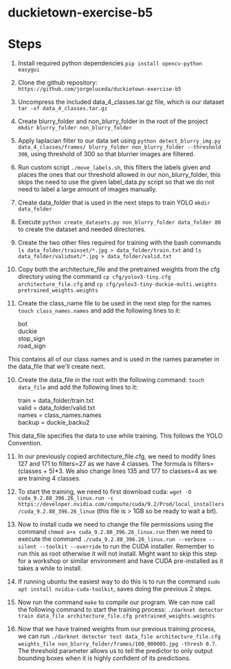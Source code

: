 # duckietown-exercise-b5
# Steps
1. Install required python dependencies ```pip install opencv-python easygui```
2. Clone the github repository: ```https://github.com/jorgeluceda/duckietown-exercise-b5```

3.  Uncompress the included data_4_classes.tar.gz file, which is our dataset ```tar -xf data_4_classes.tar.gz```

4. Create blurry_folder and non_blurry_folder in the root of the project ```mkdir blurry_folder non_blurry_folder```

5. Apply laplacian filter to our data set using ```python detect_blurry_img.py data_4_classes/frames/ blurry_folder non_blurry_folder --threshold 300```, using threshold of 300 so that blurrier images are filtered.

6. Run custom script ```./move_labels.sh```, this filters the labels given and places the ones that our threshold allowed in our non_blurry_folder, this skips the need to use the given label_data.py script so that we do not need to label a large amount of images manually.

8. Create data_folder that is used in the next steps to train YOLO ```mkdir data_folder```
7. Execute ```python create_datasets.py non_blurry_folder data_folder 80``` to create the dataset and needed directories. 

8. Create the two other files required for training with the bash commands ```ls data_folder/trainset/*.jpg > data_folder/train.txt``` and ```ls data_folder/validset/*.jpg > data_folder/valid.txt```

9. Copy both the architecture_file and the pretrained weights from the cfg directory using the command ```cp cfg/yolov3-tiny.cfg architecture_file.cfg``` and ```cp cfg/yolov3-tiny-duckie-multi.weights pretrained_weights.weights```

10. Create the class_name file to be used in the next step for the names ```touch class_names.names``` and add the following lines to it:

    bot\
    duckie\
    stop_sign\
    road_sign

This contains all of our class names and is used in the names parameter in the data_file that we'll create next.

10. Create the data_file in the root with the following command: ```touch data_file``` and add the following lines to it:

    train  = data_folder/train.txt\
    valid  = data_folder/valid.txt\
    names = class_names.names\
    backup = duckie_backu2

This data_file specifies the data to use while training. This follows the YOLO Convention.

11. In our previously copied architecture_file.cfg, we need to modify lines 127 and 171 to filters=27 as we have 4 classes. The formula is filters=(classes + 5)*3. We also change lines 135 and 177 to classes=4 as we are training 4 classes.

12. To start the training, we need to first download cuda: ```wget -O cuda_9.2.88_396.26_linux.run -c https://developer.nvidia.com/compute/cuda/9.2/Prod/local_installers/cuda_9.2.88_396.26_linux``` (this file is > 1GB so be ready to wait a bit).

13. Now to install cuda we need to change the file permissions using the command ```chmod a+x cuda_9.2.88_396.26_linux.run``` then we need to execute the command ```./cuda_9.2.88_396.26_linux.run --verbose --silent --toolkit --override``` to run the CUDA installer. Remember to run this as root otherwise it will not install. Might want to skip this step for a workshop or similar environment and have CUDA pre-installed as it takes a while to install. 

14. If running ubuntu the easiest way to do this is to run the command ```sudo apt install nvidia-cuda-toolkit```, saves doing the previous 2 steps.

14. Now run the command ```make``` to compile our program. We can now call the following command to start the training process: ```./darknet detector train data_file architecture_file.cfg pretrained_weights.weights```

15. Now that we have trained weights from our previous training process, we can run ```./darknet detector test data_file architecture_file.cfg weights_file non_blurry_folder/frames/100_000005.jpg -thresh 0.7```. The threshold parameter allows us to tell the predictor to only output bounding boxes when it is highly confident of its predictions.